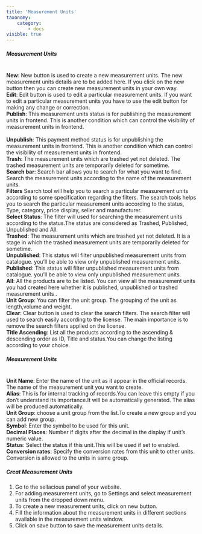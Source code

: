 ```yaml
---
title: 'Measurement Units'
taxonomy:
    category:
        - docs
visible: true
---
```


##### Measurement Units
<br>**New**: New button is used to create a new measurement units. The new measurement units details are to be added here. If you click on the new button then you can create new measurement units in your own way. 
<br>**Edit**: Edit button is used to edit a particular measurement units. If you want to edit a particular measurement units you have to use the edit button for making any change or correction.
<br>**Publish**: This measurement units status is for publishing the measurement units in frontend. This is another condition which can control the visibility of measurement units in frontend.  
<br>**Unpublish**: This payment method status is for unpublishing the measurement units in frontend. This is another condition which can control the visibility of measurement units in frontend. 
<br>**Trash**: The measurement units which are trashed yet not deleted. The trashed measurement units are temporarily deleted for sometime.
<br>**Search bar**: Search bar allows you to search for what you want to find. Search the measurement units according to the name of the measurement units.
<br>**Filters**
Search tool will help you to search a particular measurement units according to some specification regarding the filters. The search tools helps you to search the particular measurement units according to the status, Type, category, price display, seller and manufacturer.
<br>**Select Status**: The filter will used for searching the measurement units according to the status.The status are considered as Trashed, Published, Unpublished and All.
<br>**Trashed**: The measurement units which are trashed yet not deleted. It is a stage in which the trashed measurement units are temporarily deleted for sometime. 
<br>**Unpublished**: This status will filter unpublished measurement units from catalogue. you’ll be able to view only unpublished measurement units. 
<br>**Published**: This status will filter unpublished measurement units from catalogue. you’ll be able to view only unpublished measurement units. 
<br>**All**: All the products are to be listed. You can view all the  measurement units you had created here whether it is published, unpublished or trashed measurement units .
<br>**Unit Group**: You can filter the unit group. The grouping of the unit as length,volume and weight.
<br>**Clear**: Clear button is used to clear the search filters. The search filter will used to search easily according to the license. The main importance is to remove the search filters applied on the license.
<br>**Title Ascending**: List all the products according to the ascending & descending order as ID, Title and status.You can change the listing according to your choice.

##### Measurement Units
<br>**Unit Name**: Enter the name of the unit as it appear in the official records. The name of the measurement unit you want to create.
<br>**Alias**: This is for internal tracking of records.You can leave this empty if you don’t understand its importance.It will be automatically generated. The alias will be produced automatically.
<br>**Unit Group**: choose a unit group from the list.To create a new group and you can add new group.
<br>**Symbol**: Enter the symbol to be used for this unit.
<br>**Decimal Places**: Number if digits after the decimal in the display if unit’s numeric value.
<br>**Status**: Select the status if this unit.This will be used if set to enabled.
<br>**Conversion rates**: Specify the conversion rates from this unit to other units. Conversion is allowed to the units in same group.

##### Creat Measurement Units

1. Go to the sellacious panel of your website.
2. For adding measurement units, go to Settings and select measurement units from the dropped down menu.
3. To create a new measurement units, click on new button.
4. Fill the information about the measurement units in different sections available in the measurement units window.
5. Click on save button to save the measurement units details.




